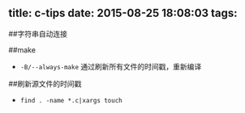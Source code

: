 title: c-tips
date: 2015-08-25 18:08:03
tags:
---

##字符串自动连接

##make
- `-B/--always-make`  通过刷新所有文件的时间戳，重新编译

##刷新源文件的时间戳
- `find . -name *.c|xargs touch`